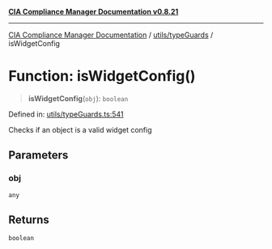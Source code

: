 [**CIA Compliance Manager Documentation v0.8.21**](../../../README.md)

***

[CIA Compliance Manager Documentation](../../../modules.md) / [utils/typeGuards](../README.md) / isWidgetConfig

# Function: isWidgetConfig()

> **isWidgetConfig**(`obj`): `boolean`

Defined in: [utils/typeGuards.ts:541](https://github.com/Hack23/cia-compliance-manager/blob/689e67e40bb6afe811128d672a0d7dd5fcbdaea5/src/utils/typeGuards.ts#L541)

Checks if an object is a valid widget config

## Parameters

### obj

`any`

## Returns

`boolean`
